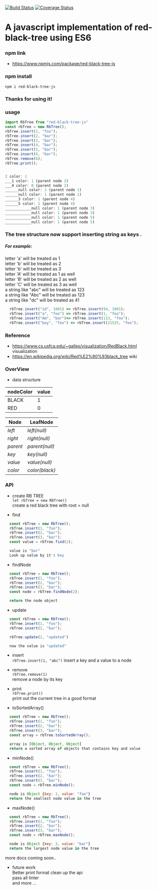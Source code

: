 [![Build Status](https://travis-ci.org/liubinyi/red-black-tree-js.svg?branch=master)](https://travis-ci.org/liubinyi/red-black-tree-js)
[![Coverage Status](https://coveralls.io/repos/github/liubinyi/red-black-tree-js/badge.svg?branch=master)](https://coveralls.io/github/liubinyi/red-black-tree-js?branch=master)


# A javascript implementation of red-black-tree using ES6

### npm link  
* https://www.npmjs.com/package/red-black-tree-js  

### npm install  
``` npm i red-black-tree-js ```  

### Thanks for using it!  


### usage  
```javascript
import RbTree from "red-black-tree-js"
const rbTree = new RbTree();
rbTree.insert(1, "foo");
rbTree.insert(2, "bar");
rbTree.insert(3, "bar");
rbTree.insert(4, "bar");
rbTree.insert(5, "bar");
rbTree.insert(6, "bar");
rbTree.remove(6);
rbTree.print();


2 color: 1
___1 color: 1 (parent node 2)
___4 color: 0 (parent node 2)
______null color: 1 (parent node 1)
______null color: 1 (parent node 1)
______3 color: 1 (parent node 4)
______5 color: 1 (parent node 4)
____________null color: 1 (parent node 3)
____________null color: 1 (parent node 3)
____________null color: 1 (parent node 5)
____________null color: 1 (parent node 5)
```  


### The tree structure now support inserting string as keys .  
##### For example:  

letter 'a' will be treated as 1  
letter 'b' will be treated as 2  
letter 'b' will be treated as 3  
letter 'A' will be treated as 1 as well  
letter 'B' will be treated as 2 as well  
letter 'C' will be treated as 3 as well  
a string like "abc" will be treated as 123  
a string like "Abc" will be treated as 123  
a string like "dc" will be treated as 41   

```javascript
  rbTree.insert("id", 1001) => rbTree.insert(94, 1001);
  rbTree.insert("a", "foo") => rbTree.insert(1, "foo");  
  rbTree.insert("Am", "bar")=> rbTree.insert(113, "foo");  
  rbTree.insert("boy", "foo") => rbTree.insert(21525, "foo");  
```

### Reference
* https://www.cs.usfca.edu/~galles/visualization/RedBlack.html visualization  
* https://en.wikipedia.org/wiki/Red%E2%80%93black_tree  wiki  

### OverView
* data structure

| nodeColor | value |
| --------- | ----- |
| BLACK     |  1    |
| RED       |  0    |

| Node | LeafNode |  
| ---- | -------- |  
| *left* | *left(null)* |  
| *right* | *right(null)* |  
| *parent* | *parent(null)* |  
| *key* | *key(null)* |  
| *value* | *value(null)* |  
| *color* | *color(black)* |  

### API  
* create RB TREE  
``` let rbTree = new RbTree() ```  
create a red black tree with root = null   

* find  
```javascript
  const rbTree = new RbTree();
  rbTree.insert(1, "foo");
  rbTree.insert(2, "bar");
  rbTree.insert(3, "bar");
  const value = rbTree.find(2);

  value is "bar"
  Look up value by it's key
```      

* findNode  
```javascript
  const rbTree = new RbTree();
  rbTree.insert(1, "foo");
  rbTree.insert(2, "bar");
  rbTree.insert(3, "bar");
  const node = rbTree.findNode(2);

  return the node object
```        

* update  
```javascript
  const rbTree = new RbTree();
  rbTree.insert(1, "foo");
  rbTree.insert(2, "bar");

  rbTree.update(2, "updated")

  now the value is "updated"
```  

* insert  
```rbTree.insert(1, "abc")```
insert a key and a value to a node   

* remove  
```rbTree.remove(1)```  
remove a node by its key  

* print  
```rbTree.print()```  
print out the current tree in a good format  

* toSortedArray()  
```javascript
  const rbTree = new RbTree();
  rbTree.insert(1, "foo");
  rbTree.insert(2, "bar");
  rbTree.insert(3, "bar");
  const array = rbTree.toSortedArray();

  array is [Object, Object, Object]
  return a sorted array of objects that contains key and value
```  

* minNode()  
```javascript
  const rbTree = new RbTree();
  rbTree.insert(1, "foo");
  rbTree.insert(2, "bar");
  rbTree.insert(3, "bar");
  const node = rbTree.minNode();

  node is Object {key: 1, value: "foo"}
  return the smallest node value in the tree
```   

* maxNode()  
```javascript
  const rbTree = new RbTree();
  rbTree.insert(1, "foo");
  rbTree.insert(2, "bar");
  rbTree.insert(3, "bar");
  const node = rbTree.maxNode();

  node is Object {key: 3, value: "bar"}
  return the largest node value in the tree
```     


more docs coming soon..

* future work   
Better print format 
clean up the api  
pass all linter  
and more ...

